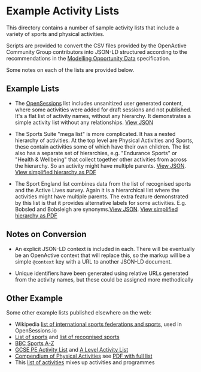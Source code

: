 # Example Activity Lists

This directory contains a number of sample activity lists that include a variety of sports and physical activities.

Scripts are provided to convert the CSV files provided by the OpenActive Community Group contributors into JSON-LD structured 
according to the recommendations in the [Modelling Opportunity Data](https://www.openactive.io/modelling-opportunity-data/#describing-activity-lists-code-skos-conceptscheme-code-and-physical-activity-code-skos-concept-code-) specification.

Some notes on each of the lists are provided below.

## Example Lists

* The [OpenSessions](http://www.opensessions.io/) list includes unsanitized user generated content, where some activities were added for draft sessions and not published. It's a flat list of activity names, without any hierarchy. It demonstrates a simple activity list without any relationships. [View JSON](converted-data/opensessions-activity-list.json)


* The Sports Suite "mega list" is more complicated. It has a nested hierarchy of activities. At the top level are Physical Activities and Sports, these contain activities some of which have their own children. The list also has a separate set of hierarchies, e.g. "Endurance Sports" or "Health & Wellbeing" that collect together other activities from across the hierarchy. So an activity might have multiple parents. [View JSON](converted-data/sportsuite-activity-list.json). [View simplified hierarchy as PDF](sportsuite.pdf)

* The Sport England list combines data from the list of recognised sports and the Active Lives survey. Again it is a hierarchical list where the activities might have multiple parents. The extra feature demonstrated by this list is that it provides alternative labels for some activities. E.g. Bobsled and Bobsleigh are synonyms.[View JSON](converted-data/sportengland-activity-list.json). [View simplified hierarchy as PDF](sportengland.pdf)

## Notes on Conversion

* An explicit JSON-LD context is included in each. There will be eventually be an OpenActive context that will replace this, so the markup will be a simple `@context` key with a URL to another JSON-LD document.

* Unique identifiers have been generated using relative URLs generated from the activity names, but these could be assigned more methodically

## Other Example

Some other example lists published elsewhere on the web:

* Wikipedia [list of international sports federations and sports](https://en.wikipedia.org/w/index.php?title=Template:International_Sports_Federations&oldid=733950934), used in OpenSessions.io
* [List of sports](http://www.topendsports.com/sport/sport-list.htm) and [list of recognised sports](http://www.topendsports.com/sport/recognized-sports.htm)
* [BBC Sports A-Z](http://www.bbc.co.uk/sport/all-sports)
* [GCSE PE Activity List](https://www.gov.uk/government/uploads/system/uploads/attachment_data/file/447738/GCSE_activity_list_for_PE.pdf) and [A Level Activity List](https://www.gov.uk/government/uploads/system/uploads/attachment_data/file/447744/GCE_AS_and_A_level_activity_list_for_PE.pdf)
* [Compendium of Physical Activities](https://sites.google.com/site/compendiumofphysicalactivities/) see [PDF with full list](https://docs.google.com/viewer?a=v&pid=sites&srcid=ZGVmYXVsdGRvbWFpbnxjb21wZW5kaXVtb2ZwaHlzaWNhbGFjdGl2aXRpZXN8Z3g6MjgyY2EyMzQzNWFlN2Q3OA)
* This [list of activities](http://www.ymcaquebec.org/en/Find-an-Activity/List-of-Activities) mixes up activities and programmes
